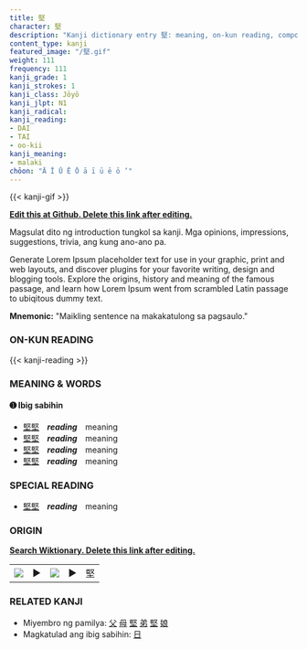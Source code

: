 ```yaml
---
title: 堅
character: 堅
description: "Kanji dictionary entry 堅: meaning, on-kun reading, compounds, origin, related kanji"
content_type: kanji
featured_image: "/堅.gif"
weight: 111
frequency: 111
kanji_grade: 1
kanji_strokes: 1
kanji_class: Jōyō
kanji_jlpt: N1
kanji_radical: 
kanji_reading: 
- DAI
- TAI
- oo-kii
kanji_meaning:
- malaki
chōon: "Ā Ī Ū Ē Ō ā ī ū ē ō ’"
---
```

[//]: # (Don't edit the line below. Kanji animated GIF code is automatically generated.)
{{< kanji-gif >}}

[//]: # (Edit below this line.)

**[Edit this at Github. Delete this link after editing.](https://github.com/tim0g/tim/tree/main/content/kanji/堅/index.md)**

Magsulat dito ng introduction tungkol sa kanji. Mga opinions, impressions, suggestions, trivia, ang kung ano-ano pa.

Generate Lorem Ipsum placeholder text for use in your graphic, print and web layouts, and discover plugins for your favorite writing, design and blogging tools. Explore the origins, history and meaning of the famous passage, and learn how Lorem Ipsum went from scrambled Latin passage to ubiqitous dummy text.
 
**Mnemonic:** "Maikling sentence na makakatulong sa pagsaulo."

### ON-KUN READING

[//]: # (Don't edit the line below. ON-KUN READING code is automatically generated.)
{{< kanji-reading >}}

### MEANING & WORDS

#### ➊ **Ibig sabihin**
  - [堅](../堅)[堅](../堅)　***reading***　meaning
  - [堅](../堅)[堅](../堅)　***reading***　meaning
  - [堅](../堅)[堅](../堅)　***reading***　meaning
  - [堅](../堅)[堅](../堅)　***reading***　meaning

### SPECIAL READING
  - [堅](../堅)[堅](../堅)　***reading***　meaning

### ORIGIN

**[Search Wiktionary. Delete this link after editing.](https://wiktionary.org/wiki/堅)**
<table class="kanji-table"><tr><td>
<img src="60px-堅-bronze.svg.png">
</td><td>▶</td><td>
<img src="60px-堅-oracle.svg.png">
</td><td>▶</td>
<td class="kanji-origin">堅</td>
</tr></table>

### RELATED KANJI
- Miyembro ng pamilya: [父](../父) [母](../母) [堅](../堅) [弟](../弟) [堅](../堅) [娘](../娘)
- Magkatulad ang ibig sabihin: [日](../日)
